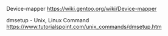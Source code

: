 
Device-mapper https://wiki.gentoo.org/wiki/Device-mapper

dmsetup - Unix, Linux Command https://www.tutorialspoint.com/unix_commands/dmsetup.htm
